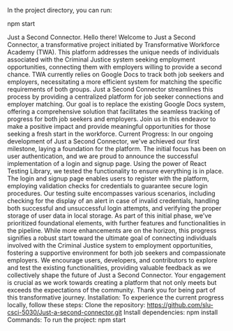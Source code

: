 In the project directory, you can run:

npm start

Just a Second Connector. Hello there! Welcome to Just a Second Connector, a transformative project initiated by Transformative Workforce Academy (TWA). This platform addresses the unique needs of individuals associated with the Criminal Justice system seeking employment opportunities, connecting them with employers willing to provide a second chance. TWA currently relies on Google Docs to track both job seekers and employers, necessitating a more efficient system for matching the specific requirements of both groups. Just a Second Connector streamlines this process by providing a centralized platform for job seeker connections and employer matching. Our goal is to replace the existing Google Docs system, offering a comprehensive solution that facilitates the seamless tracking of progress for both job seekers and employers. Join us in this endeavor to make a positive impact and provide meaningful opportunities for those seeking a fresh start in the workforce. Current Progress: In our ongoing development of Just a Second Connector, we've achieved our first milestone, laying a foundation for the platform. The initial focus has been on user authentication, and we are proud to announce the successful implementation of a login and signup page. Using the power of React Testing Library, we tested the functionality to ensure everything is in place. The login and signup page enables users to register with the platform, employing validation checks for credentials to guarantee secure login procedures. Our testing suite encompasses various scenarios, including checking for the display of an alert in case of invalid credentials, handling both successful and unsuccessful login attempts, and verifying the proper storage of user data in local storage. As part of this initial phase, we've prioritized foundational elements, with further features and functionalities in the pipeline. While more enhancements are on the horizon, this progress signifies a robust start toward the ultimate goal of connecting individuals involved with the Criminal Justice system to employment opportunities, fostering a supportive environment for both job seekers and compassionate employers. We encourage users, developers, and contributors to explore and test the existing functionalities, providing valuable feedback as we collectively shape the future of Just a Second Connector. Your engagement is crucial as we work towards creating a platform that not only meets but exceeds the expectations of the community. Thank you for being part of this transformative journey. Installation: To experience the current progress locally, follow these steps: Clone the repository: https://github.com/slu-csci-5030/Just-a-second-connector.git Install dependencies: npm install Commands: To run the project: npm start
